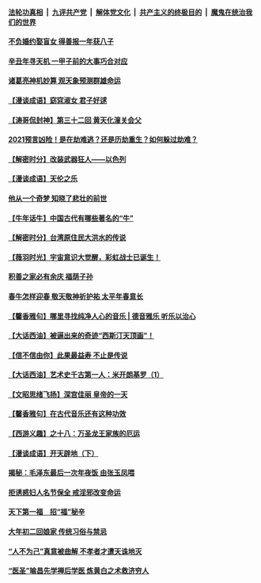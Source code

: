 

####  [法轮功真相](../../../../basic/blob/master/README.md?t=02171802) &nbsp;|&nbsp; [九评共产党](../../../../9ping.md/blob/master/README.md?t=02171802) &nbsp;|&nbsp; [解体党文化](../../../../jtdwh.md/blob/master/README.md?t=02171802)  &nbsp;|&nbsp; [共产主义的终极目的](../../../../gczydzjmd.md/blob/master/README.md?t=02171802) &nbsp;|&nbsp; [魔鬼在统治我们的世界](../../../../mgztzwmdsj.md/blob/master/README.md?t=02171802) 

#### [不负婚约娶盲女 得善报一年获八子](../pages/prog647/a103056038.md?t=02171802) 

#### [辛丑年寻天机 一甲子前的大事巧合对应](../pages/prog647/a103056001.md?t=02171802) 

#### [诸葛亮神机妙算 观天象预测群雄命运](../pages/prog647/a103056020.md?t=02171802) 

#### [【漫谈成语】窈窕淑女 君子好逑](../pages/prog647/a103055508.md?t=02171802) 

#### [【涛哥侃封神】第三十二回 黄天化潼关会父](../pages/prog647/a103055606.md?t=02171802) 

#### [2021预言凶险！是在劫难逃？还是历劫重生？如何躲过劫难？](../pages/prog647/a103055878.md?t=02171802) 

#### [【解密时分】改装武器狂人——以色列](../pages/prog647/a103055925.md?t=02171802) 

#### [【漫谈成语】天伦之乐](../pages/prog647/a103055505.md?t=02171802) 


#### [他从一个奇梦 知晓了悲壮的前世](../pages/prog647/a103055255.md?t=02171802) 

#### [【牛年话牛】中国古代有哪些著名的“牛”](../pages/prog647/a103055244.md?t=02171802) 

#### [【解密时分】台湾原住民大洪水的传说](../pages/prog647/a103051227.md?t=02171802) 

#### [【薇羽时光】宇宙意识大觉醒，彩虹战士已诞生！](../pages/prog647/a103054704.md?t=02171802) 

#### [积善之家必有余庆 福荫子孙](../pages/prog647/a103054513.md?t=02171802) 

#### [春牛怎样迎春 敬天敬神祈护祐 太平年春意长](../pages/prog647/a103054503.md?t=02171802) 

#### [【馨香雅句】哪里寻找纯净人心的音乐 | 德音雅乐 听乐以治心](../pages/prog647/a103054063.md?t=02171802) 

#### [【大话西油】被逼出来的奇迹“西斯汀天顶画”！](../pages/prog647/a103054396.md?t=02171802) 

#### [【信不信由你】此果最益寿 不止是传说](../pages/prog647/a103053362.md?t=02171802) 

#### [【大话西油】艺术史千古第一人：米开朗基罗（1）](../pages/prog647/a103054115.md?t=02171802) 

#### [【文昭思绪飞扬】深宫佳丽 皇帝的一天](../pages/prog647/a103054120.md?t=02171802) 

#### [【馨香雅句】在古代音乐还有这种功效](../pages/prog647/a103054052.md?t=02171802) 

#### [【西游义趣】之十八：万圣龙王家族的厄运](../pages/prog647/a103054019.md?t=02171802) 

#### [【漫谈成语】开天辟地（下）](../pages/prog647/a103051577.md?t=02171802) 

#### [揭秘：毛泽东最后一次年夜饭 由张玉凤喂](../pages/prog647/a103053449.md?t=02171802) 

#### [拒诱惑妇人名节保全 戒淫邪改变命运](../pages/prog647/a103053422.md?t=02171802) 

#### [天下第一福　招“福”秘辛](../pages/prog647/a103053351.md?t=02171802) 

#### [大年初二回娘家 传统习俗与禁忌](../pages/prog647/a103053328.md?t=02171802) 

#### [“人不为己”真意被曲解 不孝者才遭天诛地灭](../pages/prog647/a103053336.md?t=02171802) 

#### [“医圣”喻昌先学禅后学医 炼黄白之术救济穷人](../pages/prog647/a103053327.md?t=02171802) 


